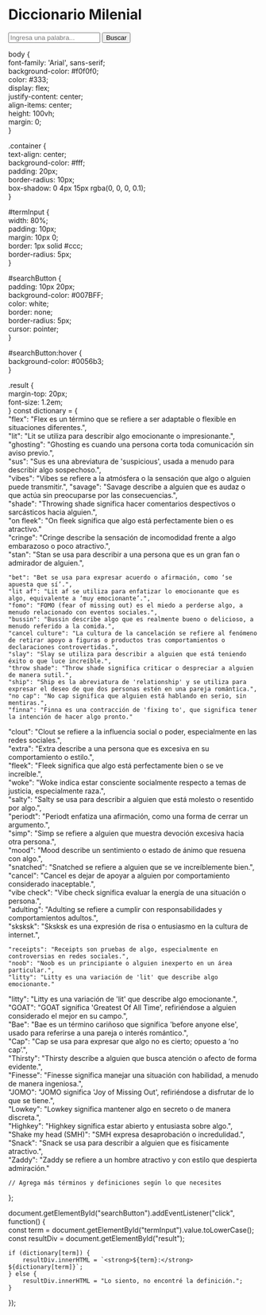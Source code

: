 <!DOCTYPE html>  
<html lang="es">  
<head>  
    <meta charset="UTF-8">  
    <meta name="viewport" content="width=device-width, initial-scale=1.0">  
    <link rel="stylesheet" href="styles.css">  
    <title>Diccionario Milenial</title>  
</head>  
<body>  
    <div class="container">  
        <h1>Diccionario Milenial</h1>  
        <input type="text" id="termInput" placeholder="Ingresa una palabra..." />  
        <button id="searchButton">Buscar</button>  
        <div id="result" class="result"></div>  
    </div>  
    <script src="script.js"></script>  
</body>  
</html>

body {  
    font-family: 'Arial', sans-serif;  
    background-color: #f0f0f0;  
    color: #333;  
    display: flex;  
    justify-content: center;  
    align-items: center;  
    height: 100vh;  
    margin: 0;  
}  

.container {  
    text-align: center;  
    background-color: #fff;  
    padding: 20px;  
    border-radius: 10px;  
    box-shadow: 0 4px 15px rgba(0, 0, 0, 0.1);  
}  

#termInput {  
    width: 80%;  
    padding: 10px;  
    margin: 10px 0;  
    border: 1px solid #ccc;  
    border-radius: 5px;  
}  

#searchButton {  
    padding: 10px 20px;  
    background-color: #007BFF;  
    color: white;  
    border: none;  
    border-radius: 5px;  
    cursor: pointer;  
}  

#searchButton:hover {  
    background-color: #0056b3;  
}  

.result {  
    margin-top: 20px;  
    font-size: 1.2em;  
}
const dictionary = {  
    "flex": "Flex es un término que se refiere a ser adaptable o flexible en situaciones diferentes.",  
    "lit": "Lit se utiliza para describir algo emocionante o impresionante.",  
    "ghosting": "Ghosting es cuando una persona corta toda comunicación sin aviso previo.",  
    "sus": "Sus es una abreviatura de 'suspicious', usada a menudo para describir algo sospechoso.",  
    "vibes": "Vibes se refiere a la atmósfera o la sensación que algo o alguien puede transmitir.",  "savage": "Savage describe a alguien que es audaz o que actúa sin preocuparse por las consecuencias.",  
    "shade": "Throwing shade significa hacer comentarios despectivos o sarcásticos hacia alguien.",  
    "on fleek": "On fleek significa que algo está perfectamente bien o es atractivo."  
  "cringe": "Cringe describe la sensación de incomodidad frente a algo embarazoso o poco atractivo.",  
    "stan": "Stan se usa para describir a una persona que es un gran fan o admirador de alguien.",  
 
    "bet": "Bet se usa para expresar acuerdo o afirmación, como ‘se apuesta que sí’.",  
    "lit af": "Lit af se utiliza para enfatizar lo emocionante que es algo, equivalente a ‘muy emocionante’.",  
    "fomo": "FOMO (fear of missing out) es el miedo a perderse algo, a menudo relacionado con eventos sociales.",  
    "bussin": "Bussin describe algo que es realmente bueno o delicioso, a menudo referido a la comida.",  
    "cancel culture": "La cultura de la cancelación se refiere al fenómeno de retirar apoyo a figuras o productos tras comportamientos o declaraciones controvertidas.",  
    "slay": "Slay se utiliza para describir a alguien que está teniendo éxito o que luce increíble.",  
    "throw shade": "Throw shade significa criticar o despreciar a alguien de manera sutil.",  
    "ship": "Ship es la abreviatura de 'relationship' y se utiliza para expresar el deseo de que dos personas estén en una pareja romántica.",  
    "no cap": "No cap significa que alguien está hablando en serio, sin mentiras.",  
    "finna": "Finna es una contracción de 'fixing to', que significa tener la intención de hacer algo pronto."  
"clout": "Clout se refiere a la influencia social o poder, especialmente en las redes sociales.",  
    "extra": "Extra describe a una persona que es excesiva en su comportamiento o estilo.",  
    "fleek": "Fleek significa que algo está perfectamente bien o se ve increíble.",  
    "woke": "Woke indica estar consciente socialmente respecto a temas de justicia, especialmente raza.",  
    "salty": "Salty se usa para describir a alguien que está molesto o resentido por algo.",  
    "periodt": "Periodt enfatiza una afirmación, como una forma de cerrar un argumento.",  
    "simp": "Simp se refiere a alguien que muestra devoción excesiva hacia otra persona.",  
    "mood": "Mood describe un sentimiento o estado de ánimo que resuena con algo.",  
    "snatched": "Snatched se refiere a alguien que se ve increíblemente bien.",  
    "cancel": "Cancel es dejar de apoyar a alguien por comportamiento considerado inaceptable.",  
    "vibe check": "Vibe check significa evaluar la energía de una situación o persona.",  
    "adulting": "Adulting se refiere a cumplir con responsabilidades y comportamientos adultos.",  
    "sksksk": "Sksksk es una expresión de risa o entusiasmo en la cultura de internet.",  
   
    "receipts": "Receipts son pruebas de algo, especialmente en controversias en redes sociales.",  
    "noob": "Noob es un principiante o alguien inexperto en un área particular.",  
    "litty": "Litty es una variación de 'lit' que describe algo emocionante."  
"litty": "Litty es una variación de 'lit' que describe algo emocionante.",  
    "GOAT": "GOAT significa 'Greatest Of All Time', refiriéndose a alguien considerado el mejor en su campo.",  
    "Bae": "Bae es un término cariñoso que significa 'before anyone else', usado para referirse a una pareja o interés romántico.",  
    "Cap": "Cap se usa para expresar que algo no es cierto; opuesto a ‘no cap’.",  
    "Thirsty": "Thirsty describe a alguien que busca atención o afecto de forma evidente.",  
    "Finesse": "Finesse significa manejar una situación con habilidad, a menudo de manera ingeniosa.",  
    "JOMO": "JOMO significa 'Joy of Missing Out', refiriéndose a disfrutar de lo que se tiene.",  
    "Lowkey": "Lowkey significa mantener algo en secreto o de manera discreta.",  
    "Highkey": "Highkey significa estar abierto y entusiasta sobre algo.",  
    "Shake my head (SMH)": "SMH expresa desaprobación o incredulidad.",  
    "Snack": "Snack se usa para describir a alguien que es físicamente atractivo.",  
    "Zaddy": "Zaddy se refiere a un hombre atractivo y con estilo que despierta admiración."  

    // Agrega más términos y definiciones según lo que necesites  
};  

document.getElementById("searchButton").addEventListener("click", function() {  
    const term = document.getElementById("termInput").value.toLowerCase();  
    const resultDiv = document.getElementById("result");  
    
    if (dictionary[term]) {  
        resultDiv.innerHTML = `<strong>${term}:</strong> ${dictionary[term]}`;  
    } else {  
        resultDiv.innerHTML = "Lo siento, no encontré la definición.";  
    }  
});
